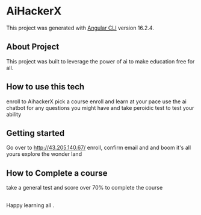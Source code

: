 # AiHackerX

This project was generated with [Angular CLI](https://github.com/angular/angular-cli) version 16.2.4.

## About Project 

This project was built to leverage the power of ai to make education free for all.

## How to use this tech 

enroll to AihackerX pick a course enroll and learn at your pace use the ai chatbot for any questions you might have and take peroidic test to test your ability 

## Getting started

Go over to http://43.205.140.67/ enroll, confirm email and and boom it's all yours explore the wonder land

## How to Complete a course

take a general test and score over 70% to complete the course 

##
Happy learning all .
